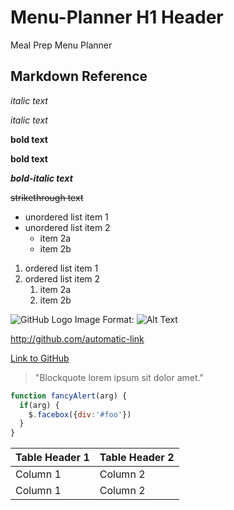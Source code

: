 
# Menu-Planner H1 Header
Meal Prep Menu Planner


## Markdown Reference

*italic text*

_italic text_

**bold text**

__bold text__

_**bold-italic text**_

~~strikethrough text~~

* unordered list item 1
* unordered list item 2
  * item 2a
  * item 2b

1. ordered list item 1
1. ordered list item 2
   1. item 2a
   1. item 2b

![GitHub Logo Image](github.com/images/logo.png)
Format: ![Alt Text](url)

http://github.com/automatic-link

[Link to GitHub](http://github.com)

> "Blockquote lorem ipsum sit dolor amet."

```javascript
function fancyAlert(arg) {
  if(arg) {
    $.facebox({div:'#foo'})
  }
}
```

Table Header 1 | Table Header 2
------------ | -------------
Column 1 | Column 2
Column 1 | Column 2

